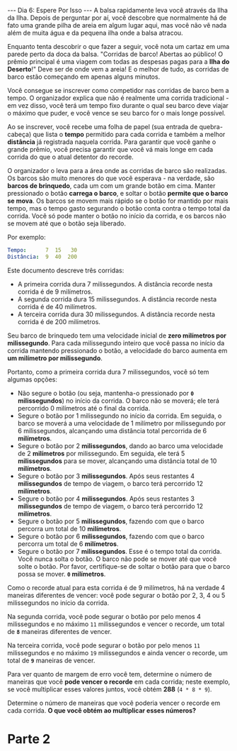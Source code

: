 --- Dia 6: Espere Por Isso ---
A balsa rapidamente leva você através da Ilha da Ilha. Depois de perguntar por aí, você descobre que normalmente há de fato uma grande pilha de areia em algum lugar aqui, mas você não vê nada além de muita água e da pequena ilha onde a balsa atracou.

Enquanto tenta descobrir o que fazer a seguir, você nota um cartaz em uma parede perto da doca da balsa. "Corridas de barco! Abertas ao público! O prêmio principal é uma viagem com todas as despesas pagas para a **Ilha do Deserto**!" Deve ser de onde vem a areia! E o melhor de tudo, as corridas de barco estão começando em apenas alguns minutos.

Você consegue se inscrever como competidor nas corridas de barco bem a tempo. O organizador explica que não é realmente uma corrida tradicional - em vez disso, você terá um tempo fixo durante o qual seu barco deve viajar o máximo que puder, e você vence se seu barco for o mais longe possível.

Ao se inscrever, você recebe uma folha de papel (sua entrada de quebra-cabeça) que lista o **tempo** permitido para cada corrida e também a melhor **distância** já registrada naquela corrida. Para garantir que você ganhe o grande prêmio, você precisa garantir que você vá mais longe em cada corrida do que o atual detentor do recorde.

O organizador o leva para a área onde as corridas de barco são realizadas. Os barcos são muito menores do que você esperava - na verdade, são **barcos de brinquedo**, cada um com um grande botão em cima. Manter pressionado o botão **carrega o barco**, e soltar o botão **permite que o barco se mova**. Os barcos se movem mais rápido se o botão for mantido por mais tempo, mas o tempo gasto segurando o botão conta contra o tempo total da corrida. Você só pode manter o botão no início da corrida, e os barcos não se movem até que o botão seja liberado.

Por exemplo:
``` yaml
Tempo:      7  15   30
Distância:  9  40  200
```
Este documento descreve três corridas:

- A primeira corrida dura 7 milissegundos. A distância recorde nesta corrida é de 9 milímetros.
- A segunda corrida dura 15 milissegundos. A distância recorde nesta corrida é de 40 milímetros.
- A terceira corrida dura 30 milissegundos. A distância recorde nesta corrida é de 200 milímetros.

Seu barco de brinquedo tem uma velocidade inicial de **zero milímetros por milissegundo**. Para cada milissegundo inteiro que você passa no início da corrida mantendo pressionado o botão, a velocidade do barco aumenta em **um milímetro por milissegundo**.

Portanto, como a primeira corrida dura 7 milissegundos, você só tem algumas opções:

- Não segure o botão (ou seja, mantenha-o pressionado por **`0` milissegundos**) no início da corrida. O barco não se moverá; ele terá percorrido 0 milímetros até o final da corrida.
- Segure o botão por 1 milissegundo no início da corrida. Em seguida, o barco se moverá a uma velocidade de 1 milímetro por milissegundo por 6 milissegundos, alcançando uma distância total percorrida de 6 **milímetros**.
- Segure o botão por 2 **milissegundos**, dando ao barco uma velocidade de 2 **milímetros** por milissegundo. Em seguida, ele terá 5 **milissegundos** para se mover, alcançando uma distância total de 10 **milímetros**.
- Segure o botão por 3 **milissegundos**. Após seus restantes 4 **milissegundos** de tempo de viagem, o barco terá percorrido 12 **milímetros**.
- Segure o botão por 4 **milissegundos**. Após seus restantes 3 **milissegundos** de tempo de viagem, o barco terá percorrido 12 **milímetros**.
- Segure o botão por 5 **milissegundos**, fazendo com que o barco percorra um total de 10 **milímetros**.
- Segure o botão por 6 **milissegundos**, fazendo com que o barco percorra um total de 6 **milímetros**.
- Segure o botão por 7 **milissegundos**. Esse é o tempo total da corrida. Você nunca solta o botão. O barco não pode se mover até que você solte o botão. Por favor, certifique-se de soltar o botão para que o barco possa se mover. **`0` milímetros**.

Como o recorde atual para esta corrida é de 9 milímetros, há na verdade 4 maneiras diferentes de vencer: você pode segurar o botão por 2, 3, 4 ou 5 milissegundos no início da corrida.

Na segunda corrida, você pode segurar o botão por pelo menos 4 milissegundos e no máximo `11` milissegundos e vencer o recorde, um total de **`8`** maneiras diferentes de vencer.

Na terceira corrida, você pode segurar o botão por pelo menos `11` milissegundos e no máximo `19` milissegundos e ainda vencer o recorde, um total de **`9`** maneiras de vencer.

Para ver quanto de margem de erro você tem, determine o número de maneiras que você **pode vencer o recorde** em cada corrida; neste exemplo, se você multiplicar esses valores juntos, você obtém **288** (`4 * 8 * 9`).

Determine o número de maneiras que você poderia vencer o recorde em cada corrida. **O que você obtém ao multiplicar esses números?**

# Parte 2
